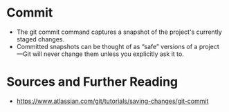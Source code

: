 # Commit

* The git commit command captures a snapshot of the project's currently staged changes. 
* Committed snapshots can be thought of as “safe” versions of a project—Git will never change them unless you explicitly ask it to.

# Sources and Further Reading


* https://www.atlassian.com/git/tutorials/saving-changes/git-commit
